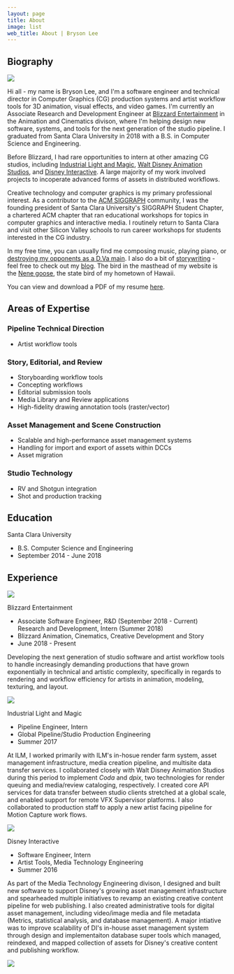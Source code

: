 ```yaml
---
layout: page
title: About
image: list
web_title: About | Bryson Lee
---
```


## Biography
<img id="bio-portrait" src="/assets/img/me2.jpg">

Hi all - my name is Bryson Lee, and I'm a software engineer and technical director in Computer Graphics (CG) production systems and artist workflow tools for 3D animation, visual effects, and video games. I'm currently an Associate Research and Development Engineer at [Blizzard Entertainment](http://www.blizzard.com) in the Animation and Cinematics divison, where I'm helping design new software, systems, and tools for the next generation of the studio pipeline. I graduated from Santa Clara University in 2018 with a B.S. in Computer Science and Engineering.

Before Blizzard, I had rare opportunities to intern at other amazing CG studios, including [Industrial Light and Magic](http://www.ilm.com/), [Walt Disney Animation Studios](https://www.disneyanimation.com/), and [Disney Interactive](https://dcpi.disney.com/). A large majority of my work involved projects to incoperate advanced forms of assets in distributed workflows.

Creative technology and computer graphics is my primary professional interest. As a contributor to the [ACM SIGGRAPH](https://www.siggraph.org/) community, I was the founding president of Santa Clara University's SIGGRAPH Student Chapter, a chartered ACM chapter that ran educational workshops for topics in computer graphics and interactive media. I routinely return to Santa Clara and visit other Silicon Valley schools to run career workshops for students interested in the CG industry.

In my free time, you can usually find me composing music, playing piano, or [destroying my opponents as a D.Va main](https://en.wikipedia.org/wiki/D.Va). I also do a bit of [storywriting](https://en.wikipedia.org/wiki/Fiction_writing) - feel free to check out my [blog](http://brysonlee.com/blog). The bird in the masthead of my website is the [Nene goose](https://en.wikipedia.org/wiki/Nene_(bird)), the state bird of my hometown of Hawaii.

You can view and download a PDF of my resume [here](/assets/files/Bryson_Lee_Resume.pdf).


## Areas of Expertise
### Pipeline Technical Direction
* Artist workflow tools

### Story, Editorial, and Review
* Storyboarding workflow tools
* Concepting workflows
* Editorial submission tools
* Media Library and Review applications
* High-fidelity drawing annotation tools (raster/vector)

### Asset Management and Scene Construction
* Scalable and high-performance asset management systems
* Handling for import and export of assets within DCCs
* Asset migration

### Studio Technology
* RV and Shotgun integration
* Shot and production tracking

## Education
<div class="resume-container">
  <div class="resume-header-container"> 
    <div class="resume-header-text-container">
      <p class="resume-header-title">Santa Clara University</p>
      <ul class="fa-ul">
        <li><span class="fa-li"><i class="fas fa-university fa-fw"></i></span>B.S. Computer Science and Engineering</li>
        <li><span class="fa-li"><i class="fas fa-calendar-alt fa-fw"></i></span>September 2014 - June 2018</li>
      </ul>  
    </div>
  </div>
</div>

## Experience
<div class="resume-container">
  <div class="resume-header-container"> 
    <img class="hidden-xs-down" src="/assets/img/blizzard_square.gif">
    <div class="resume-header-text-container">
      <p class="resume-header-title">Blizzard Entertainment</p>
      <ul class="fa-ul">
        <li><span class="fa-li"><i class="far fa-id-card fa-fw"></i></span>Associate Software Engineer, R&D (September 2018 - Current)<br /> Research and Development, Intern (Summer 2018)</li>
        <li><span class="fa-li"><i class="fas fa-sitemap fa-fw"></i></span>Blizzard Animation, Cinematics, Creative Development and Story</li>
        <li><span class="fa-li"><i class="far fa-calendar-alt fa-fw"></i></span>June 2018 - Present</li>
      </ul>
    </div>
  </div>
  <div class="resume-text-container">
    <p>Developing the next generation of studio software and artist workflow tools to handle increasingly demanding productions that have grown exponentially in technical and artistic complexity, specifically in regards to rendering and workflow efficiency for artists in animation, modeling, texturing, and layout.</p>
  </div>
</div>
<div class="resume-container">
  <div class="resume-header-container"> 
    <img class="hidden-xs-down" src="/assets/img/ilm_square.png">
    <div class="resume-header-text-container">
      <p class="resume-header-title">Industrial Light and Magic</p>
      <ul class="fa-ul">
        <li><span class="fa-li"><i class="far fa-id-card fa-fw"></i></span>Pipeline Engineer, Intern</li>
        <li><span class="fa-li"><i class="fas fa-sitemap fa-fw"></i></span>Global Pipeline/Studio Production Engineering</li>
        <li><span class="fa-li"><i class="far fa-calendar-alt fa-fw"></i></span>Summer 2017</li>
      </ul>
    </div>
  </div>
  <div class="resume-text-container">
    <p>At ILM, I worked primarily with ILM's in-hosue render farm system, asset management infrastructure, media creation pipeline, and multisite data transfer services. I collaborated closely with Walt Disney Animation Studios during this period to implement <i>Coda</i> and <i>dpix</i>, two technologies for render queuing and media/review cataloging, respectively. I created core API services for data transfer between studio clients stretched at a global scale, and enabled support for remote VFX Supervisor platforms. I also collaborated to production staff to apply a new artist facing pipeline for Motion Capture work flows.</p>
  </div>
</div>
<div class="resume-container">
  <div class="resume-header-container"> 
    <img class="hidden-xs-down" src="/assets/img/disney_square.png">
    <div class="resume-header-text-container">
      <p class="resume-header-title">Disney Interactive</p>
      <ul class="fa-ul">
        <li><span class="fa-li"><i class="far fa-id-card fa-fw"></i></span>Software Engineer, Intern</li>
        <li><span class="fa-li"><i class="fas fa-sitemap fa-fw"></i></span>Artist Tools, Media Technology Engineering</li>
        <li><span class="fa-li"><i class="far fa-calendar-alt fa-fw"></i></span>Summer 2016</li>
      </ul>
    </div>
  </div>
  <div class="resume-text-container">
    <p>As part of the Media Technology Engineering divison, I designed and built new software to support Disney's growing asset management infrastructure and spearheaded multiple initiatives to revamp an existing creative content pipeline for web publishing. I also created administrative tools for digital asset management, including video/image media and file metadata (Metrics, statistical analysis, and database management). A major intiative was to improve scalability of DI's in-house asset management system through design and implementaiton database super tools which managed, reindexed, and mapped collection of assets for Disney's creative content and publishing workflow.</p>
  </div>
</div>

<img id="egggif" src="/assets/img/egg.gif">
